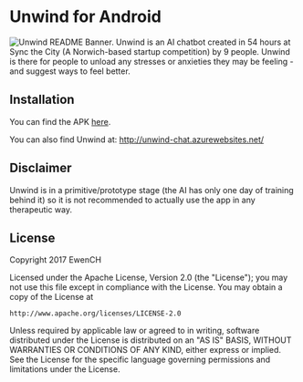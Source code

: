 # Unwind for Android
![Unwind README Banner.](https://i.imgur.com/rZ5MSHH.png)
Unwind is an AI chatbot created in 54 hours at Sync the City (A Norwich-based startup competition) by 9 people. Unwind is there for people to unload any stresses or anxieties they may be feeling - and suggest ways to feel better.

## Installation
You can find the APK [here](https://drive.google.com/open?id=18KI5YvlS_2ZwqUqEekzPmjUdezViXX6A).

You can also find Unwind at: http://unwind-chat.azurewebsites.net/

## Disclaimer
Unwind is in a primitive/prototype stage (the AI has only one day of training behind it) so it is not recommended to actually use the app in any therapeutic way.

## License
Copyright 2017 EwenCH

Licensed under the Apache License, Version 2.0 (the "License");
you may not use this file except in compliance with the License.
You may obtain a copy of the License at

    http://www.apache.org/licenses/LICENSE-2.0

Unless required by applicable law or agreed to in writing, software
distributed under the License is distributed on an "AS IS" BASIS,
WITHOUT WARRANTIES OR CONDITIONS OF ANY KIND, either express or implied.
See the License for the specific language governing permissions and
limitations under the License.
